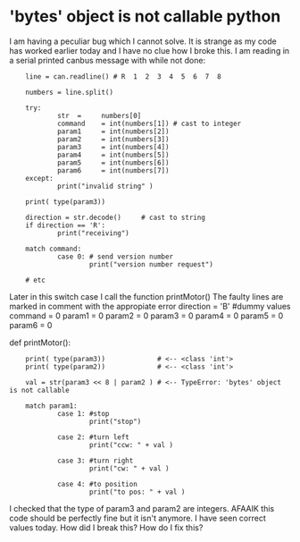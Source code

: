 
# 'bytes' object is not callable python

I am having a peculiar bug which I cannot solve. It is strange as my code has worked earlier today and I have no clue how I broke this.
I am reading in a serial printed canbus message with
while not done:

        line = can.readline() # R  1  2  3  4  5  6  7  8

        numbers = line.split()

        try:
                str  =     numbers[0]
                command    = int(numbers[1]) # cast to integer
                param1     = int(numbers[2]) 
                param2     = int(numbers[3]) 
                param3     = int(numbers[4]) 
                param4     = int(numbers[5]) 
                param5     = int(numbers[6])
                param6     = int(numbers[7]) 
        except:
                print("invalid string" )

        print( type(param3))

        direction = str.decode()     # cast to string    
        if direction == 'R':
                print("receiving")

        match command:
                case 0: # send version number
                        print("version number request")

        # etc

Later in this switch case I call the function printMotor()
The faulty lines are marked in comment with the appropiate error
direction = 'B' #dummy values
command = 0
param1 = 0
param2 = 0
param3 = 0
param4 = 0
param5 = 0
param6 = 0

def printMotor():
        
        print( type(param3))             # <-- <class 'int'>
        print( type(param2))             # <-- <class 'int'>

        val = str(param3 << 8 | param2 ) # <-- TypeError: 'bytes' object is not callable

        match param1:
                case 1: #stop
                        print("stop")

                case 2: #turn left
                        print("ccw: " + val )

                case 3: #turn right
                        print("cw: " + val )

                case 4: #to position
                        print("to pos: " + val )

I checked that the type of param3 and param2 are integers. AFAAIK this code should be perfectly fine but it isn't anymore. I have seen correct values today. How did I break this? How do I fix this?

        